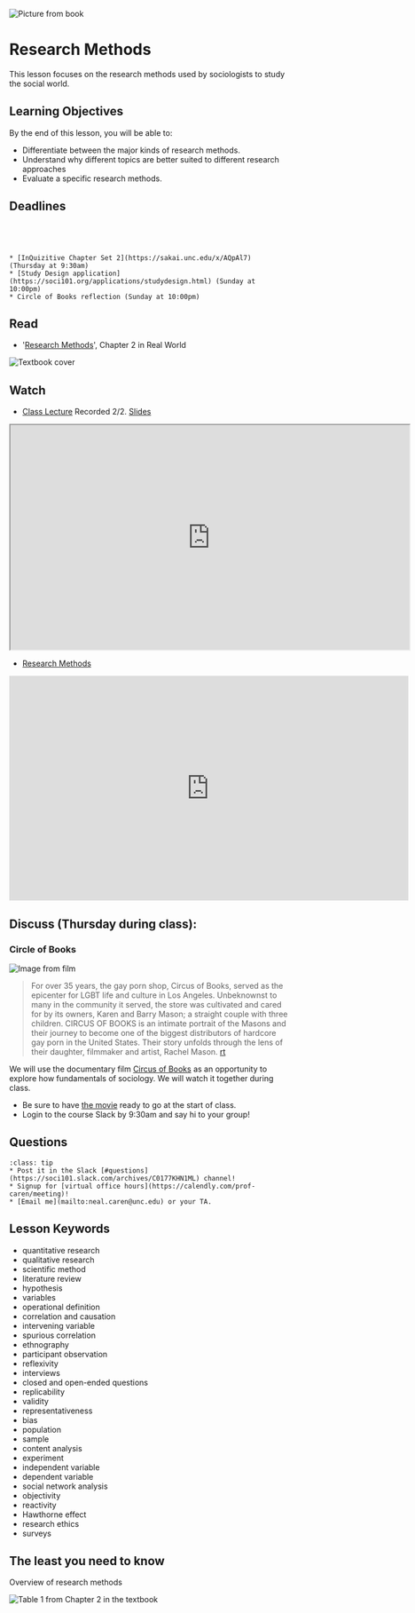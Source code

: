 ![Picture from book](../images/REALWORLD7_FIG02_CO.jpg)

# Research Methods

This lesson focuses on the research methods used by sociologists to study the social world.

## Learning Objectives

By the end of this lesson, you will be able to:     
* Differentiate between the major kinds of research methods.   
* Understand why different topics are better suited to different research approaches    
* Evaluate a specific research methods.        


## Deadlines

```{admonition} Be sure to hand these in before the deadline




* [InQuizitive Chapter Set 2](https://sakai.unc.edu/x/AQpAl7) (Thursday at 9:30am)
* [Study Design application](https://soci101.org/applications/studydesign.html) (Sunday at 10:00pm)
* Circle of Books reflection (Sunday at 10:00pm)

```

## Read
* '[Research Methods](https://ncia.wwnorton.com/87056)', Chapter 2 in Real World

![Textbook cover](https://cdn.wwnorton.com/dam_booktitles/733/img/cover/9780393419337_300.jpeg)



## Watch

* [Class Lecture](https://uncch.hosted.panopto.com/Panopto/Pages/Viewer.aspx?id=b3261294-e5eb-4d64-863d-acc30125cad3) Recorded 2/2. [Slides](https://www.dropbox.com/s/s2dmut5x5geire4/03%20Research%20Methods.pptx?dl=1)

<iframe src="https://uncch.hosted.panopto.com/Panopto/Pages/Embed.aspx?id=b3261294-e5eb-4d64-863d-acc30125cad3&autoplay=false&offerviewer=true&showtitle=true&showbrand=false&start=0&interactivity=all" height="405" width="720" ></iframe>



* [Research Methods](https://www.youtube.com/watch?v=Kqt-_ILgv5c)

<iframe
width="720"
height="405"
    src="https://www.youtube.com/embed/QwhK-iEyXYA"
    frameborder="0"
    allowfullscreen
></iframe>




## Discuss (Thursday during class):
### Circle of Books

![Image from film](https://flxt.tmsimg.com/assets/p16869165_i_h10_aa.jpg)

> For over 35 years, the gay porn shop, Circus of Books, served as the epicenter for LGBT life and culture in Los Angeles. Unbeknownst to many in the community it served, the store was cultivated and cared for by its owners, Karen and Barry Mason; a straight couple with three children. CIRCUS OF BOOKS is an intimate portrait of the Masons and their journey to become one of the biggest distributors of hardcore gay porn in the United States. Their story unfolds through the lens of their daughter, filmmaker and artist, Rachel Mason. [rt](https://www.rottentomatoes.com/m/circus_of_books)


We will use the documentary film [Circus of Books](https://www.netflix.com/title/81011569) as an opportunity to explore how fundamentals of sociology. We will watch it together during class.    
* Be sure to have [the movie](https://www.netflix.com/title/81011569) ready to go at the start of class.
* Login to the course Slack by 9:30am and say hi to your group!






## Questions

```{admonition} If you have any questions at all about what you are supposed to do on this lesson, please remember I am here to help. Reach out any time so I can support your success.
:class: tip
* Post it in the Slack [#questions](https://soci101.slack.com/archives/C0177KHN1ML) channel!
* Signup for [virtual office hours](https://calendly.com/prof-caren/meeting)!
* [Email me](mailto:neal.caren@unc.edu) or your TA.
```


## Lesson Keywords

* quantitative research
* qualitative research
* scientific method
* literature review
* hypothesis
* variables
* operational definition
* correlation and causation
* intervening variable
* spurious correlation
* ethnography
* participant observation
* reflexivity
* interviews
* closed and open-ended questions
* replicability
* validity
* representativeness
* bias
* population
* sample
* content analysis
* experiment
* independent variable
* dependent variable
* social network analysis
* objectivity
* reactivity
* Hawthorne effect
* research ethics
* surveys



## The least you need to know
Overview of research methods

![Table 1 from Chapter 2 in the textbook](../images/REALWORLD7_TABLE02.01.png "Table 1 from Chapter 2 in the textbook")
